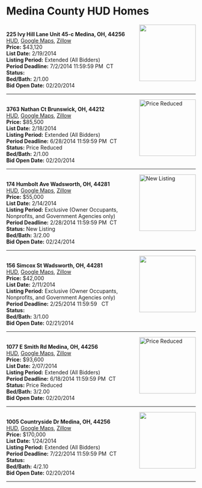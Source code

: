 # Medina County HUD Homes

[<img alt="" src="https://www.hudhomestore.com/pages/ImageShow.aspx?Case=412-587354" align="right" style="height:150px;">](http://www.hudhomestore.com/Listing/PropertyDetails.aspx?caseNumber=412-587354)  
**225 Ivy Hill Lane Unit 45-c Medina, OH, 44256**  
[HUD](http://www.hudhomestore.com/Listing/PropertyDetails.aspx?caseNumber=412-587354), [Google Maps](http://maps.google.com/maps?q=225+Ivy+Hill+Lane+Unit+45-c+Medina%2C+OH%2C+44256), [Zillow](http://www.zillow.com/homes/225+Ivy+Hill+Lane+Unit+45-c+Medina%2C+OH%2C+44256/)  
**Price:** $43,120  
**List Date:** 2/19/2014  
**Listing Period:** Extended (All Bidders)  
**Period Deadline:** 7/2/2014 11:59:59 PM  CT  
**Status:**   
**Bed/Bath:** 2/1.00  
**Bid Open Date:** 02/20/2014

***

[<img alt="Price Reduced" src="https://www.hudhomestore.com/pages/ImageShow.aspx?Case=412-547942" align="right" style="height:150px;">](http://www.hudhomestore.com/Listing/PropertyDetails.aspx?caseNumber=412-547942)  
**3763 Nathan Ct Brunswick, OH, 44212**  
[HUD](http://www.hudhomestore.com/Listing/PropertyDetails.aspx?caseNumber=412-547942), [Google Maps](http://maps.google.com/maps?q=3763+Nathan+Ct+Brunswick%2C+OH%2C+44212), [Zillow](http://www.zillow.com/homes/3763+Nathan+Ct+Brunswick%2C+OH%2C+44212/)  
**Price:** $85,500  
**List Date:** 2/18/2014  
**Listing Period:** Extended (All Bidders)  
**Period Deadline:** 6/28/2014 11:59:59 PM  CT  
**Status:** Price Reduced  
**Bed/Bath:** 2/1.00  
**Bid Open Date:** 02/20/2014

***

[<img alt="New Listing" src="https://www.hudhomestore.com/pages/ImageShow.aspx?Case=412-563009" align="right" style="height:150px;">](http://www.hudhomestore.com/Listing/PropertyDetails.aspx?caseNumber=412-563009)  
**174 Humbolt Ave Wadsworth, OH, 44281**  
[HUD](http://www.hudhomestore.com/Listing/PropertyDetails.aspx?caseNumber=412-563009), [Google Maps](http://maps.google.com/maps?q=174+Humbolt+Ave+Wadsworth%2C+OH%2C+44281), [Zillow](http://www.zillow.com/homes/174+Humbolt+Ave+Wadsworth%2C+OH%2C+44281/)  
**Price:** $55,000  
**List Date:** 2/14/2014  
**Listing Period:** Exclusive (Owner Occupants, Nonprofits, and Government Agencies only)  
**Period Deadline:** 2/28/2014 11:59:59 PM  CT  
**Status:** New Listing  
**Bed/Bath:** 3/2.00  
**Bid Open Date:** 02/24/2014

***

[<img alt="" src="https://www.hudhomestore.com/pages/ImageShow.aspx?Case=412-581579" align="right" style="height:150px;">](http://www.hudhomestore.com/Listing/PropertyDetails.aspx?caseNumber=412-581579)  
**156 Simcox St Wadsworth, OH, 44281**  
[HUD](http://www.hudhomestore.com/Listing/PropertyDetails.aspx?caseNumber=412-581579), [Google Maps](http://maps.google.com/maps?q=156+Simcox+St+Wadsworth%2C+OH%2C+44281), [Zillow](http://www.zillow.com/homes/156+Simcox+St+Wadsworth%2C+OH%2C+44281/)  
**Price:** $42,000  
**List Date:** 2/11/2014  
**Listing Period:** Exclusive (Owner Occupants, Nonprofits, and Government Agencies only)  
**Period Deadline:** 2/25/2014 11:59:59   CT  
**Status:**   
**Bed/Bath:** 3/1.00  
**Bid Open Date:** 02/21/2014

***

[<img alt="Price Reduced" src="https://www.hudhomestore.com/pages/ImageShow.aspx?Case=412-573487" align="right" style="height:150px;">](http://www.hudhomestore.com/Listing/PropertyDetails.aspx?caseNumber=412-573487)  
**1077 E Smith Rd Medina, OH, 44256**  
[HUD](http://www.hudhomestore.com/Listing/PropertyDetails.aspx?caseNumber=412-573487), [Google Maps](http://maps.google.com/maps?q=1077+E+Smith+Rd+Medina%2C+OH%2C+44256), [Zillow](http://www.zillow.com/homes/1077+E+Smith+Rd+Medina%2C+OH%2C+44256/)  
**Price:** $93,600  
**List Date:** 2/07/2014  
**Listing Period:** Extended (All Bidders)  
**Period Deadline:** 6/18/2014 11:59:59 PM  CT  
**Status:** Price Reduced  
**Bed/Bath:** 3/2.00  
**Bid Open Date:** 02/20/2014

***

[<img alt="" src="https://www.hudhomestore.com/pages/ImageShow.aspx?Case=412-612332" align="right" style="height:150px;">](http://www.hudhomestore.com/Listing/PropertyDetails.aspx?caseNumber=412-612332)  
**1005 Countryside Dr Medina, OH, 44256**  
[HUD](http://www.hudhomestore.com/Listing/PropertyDetails.aspx?caseNumber=412-612332), [Google Maps](http://maps.google.com/maps?q=1005+Countryside+Dr+Medina%2C+OH%2C+44256), [Zillow](http://www.zillow.com/homes/1005+Countryside+Dr+Medina%2C+OH%2C+44256/)  
**Price:** $170,000  
**List Date:** 1/24/2014  
**Listing Period:** Extended (All Bidders)  
**Period Deadline:** 7/22/2014 11:59:59 PM  CT  
**Status:**   
**Bed/Bath:** 4/2.10  
**Bid Open Date:** 02/20/2014

***

